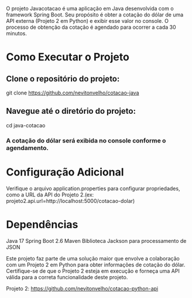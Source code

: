 O projeto Javacotacao é uma aplicação em Java desenvolvida com o framework Spring Boot. 
Seu propósito é obter a cotação do dólar de uma API externa (Projeto 2 em Python) e exibir esse valor no console. 
O processo de obtenção da cotação é agendado para ocorrer a cada 30 minutos.

# Como Executar o Projeto

## Clone o repositório do projeto: 

git clone https://github.com/nevitonvelho/cotacao-java

## Navegue até o diretório do projeto:

cd java-cotacao

### A cotação do dólar será exibida no console conforme o agendamento.

# Configuração Adicional

Verifique o arquivo application.properties para configurar propriedades, como a URL da API do Projeto 2.(ex: projeto2.api.url=http://localhost:5000/cotacao-dolar)

# Dependências

Java 17
Spring Boot 2.6
Maven
Biblioteca Jackson para processamento de JSON

Este projeto faz parte de uma solução maior que envolve a colaboração com um Projeto 2  em Python para obter informações de cotação do dólar. 
Certifique-se de que o Projeto 2 esteja em execução e forneça uma API válida para a correta funcionalidade deste projeto.
 
Projeto 2: https://github.com/nevitonvelho/cotacao-python-api


